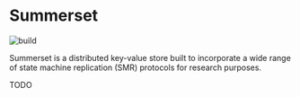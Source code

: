 # Summerset

![build](https://github.com/josehu07/summerset/actions/workflows/build.yml/badge.svg)

Summerset is a distributed key-value store built to incorporate a wide range of state machine replication (SMR) protocols for research purposes.

TODO
